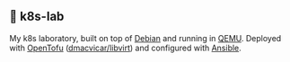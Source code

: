 ## 🧪 k8s-lab

My k8s laboratory, built on top of [Debian](https://www.debian.org/) and running in [QEMU](https://www.qemu.org/).
Deployed with [OpenTofu](https://opentofu.org/) ([dmacvicar/libvirt](https://github.com/dmacvicar/terraform-provider-libvirt))
and configured with [Ansible](https://github.com/ansible/ansible).

